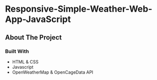 # Responsive-Simple-Weather-Web-App-JavaScript


## About The Project


### Built With

* HTML & CSS
* Javascript
* OpenWeatherMap & OpenCageData API


